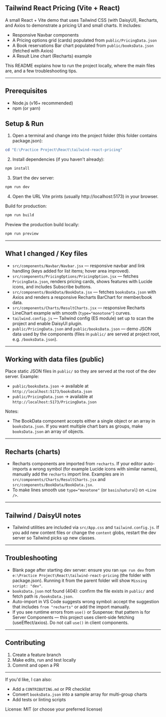 ## Tailwind React Pricing (Vite + React)

A small React + Vite demo that uses Tailwind CSS (with DaisyUI), Recharts, and Axios to demonstrate a pricing UI and small charts. It includes:

- Responsive Navbar components
- A Pricing options grid (cards) populated from `public/PricingData.json`
- A Book reservations Bar chart populated from `public/booksData.json` (fetched with Axios)
- A Result Line chart (Recharts) example

This README explains how to run the project locally, where the main files are, and a few troubleshooting tips.

---

## Prerequisites

- Node.js (v16+ recommended)
- npm (or yarn)

## Setup & Run

1. Open a terminal and change into the project folder (this folder contains package.json):

```powershell
cd "E:\Practice Project\React\tailwind-react-pricing"
```

2. Install dependencies (if you haven't already):

```powershell
npm install
```

3. Start the dev server:

```powershell
npm run dev
```

4. Open the URL Vite prints (usually http://localhost:5173) in your browser.

Build for production:

```powershell
npm run build
```

Preview the production build locally:

```powershell
npm run preview
```

---

## What I changed / Key files

- `src/components/Navbar/Navbar.jsx` — responsive navbar and link handling (keys added for list items; hover area improved).
- `src/components/PricingOptions/PricingOption.jsx` — fetches `PricingData.json`, renders pricing cards, shows features with Lucide icons, and includes Subscribe buttons.
- `src/components/BookData/BookData.jsx` — fetches `booksData.json` with Axios and renders a responsive Recharts BarChart for member/book data.
- `src/components/Charts/ResultCharts.jsx` — responsive Recharts LineChart example with smooth (`type="monotone"`) curves.
- `tailwind.config.js` — Tailwind config (ES module) set up to scan the project and enable DaisyUI plugin.
- `public/PricingData.json` and `public/booksData.json` — demo JSON data used by the components (files in `public/` are served at project root, e.g. `/booksData.json`).

---

## Working with data files (public)

Place static JSON files in `public/` so they are served at the root of the dev server. Example:

- `public/booksData.json` → available at `http://localhost:5173/booksData.json`
- `public/PricingData.json` → available at `http://localhost:5173/PricingData.json`

Notes:
- The BookData component accepts either a single object or an array in `booksData.json`. If you want multiple chart bars as groups, make `booksData.json` an array of objects.

---

## Recharts (charts)

- Recharts components are imported from `recharts`. If your editor auto-imports a wrong symbol (for example Lucide icons with similar names), manually add the `recharts` import line. Examples are in `src/components/Charts/ResultCharts.jsx` and `src/components/BookData/BookData.jsx`.
- To make lines smooth use `type="monotone"` (or `basis`/`natural`) on `<Line />`.

---

## Tailwind / DaisyUI notes

- Tailwind utilities are included via `src/App.css` and `tailwind.config.js`. If you add new content files or change the `content` globs, restart the dev server so Tailwind picks up new classes.

---

## Troubleshooting

- Blank page after starting dev server: ensure you ran `npm run dev` from `e:\Practice Project\React\tailwind-react-pricing` (the folder with package.json). Running it from the parent folder will show `Missing script: "dev"`.
- `booksData.json` not found (404): confirm the file exists in `public/` and fetch path is `/booksData.json`.
- Auto-import in VS Code suggests wrong symbol: accept the suggestion that includes `from "recharts"` or add the import manually.
- If you see runtime errors from `use()` or Suspense: that pattern is for Server Components — this project uses client-side fetching (useEffect/axios). Do not call `use()` in client components.

---

## Contributing

1. Create a feature branch
2. Make edits, run and test locally
3. Commit and open a PR

---

If you'd like, I can also:
- Add a `CONTRIBUTING.md` or PR checklist
- Convert `booksData.json` into a sample array for multi-group charts
- Add tests or linting scripts

License: MIT (or choose your preferred license)
